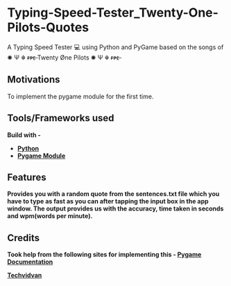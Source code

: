 # Typing-Speed-Tester_Twenty-One-Pilots-Quotes
A Typing Speed Tester 💻 using Python  and PyGame based on the songs of ✺ Ψ ☬ ғ̶ᴘ̶ᴇ̶ Twenty Øne Pilots ✺ Ψ ☬ ғ̶ᴘ̶ᴇ̶

## Motivations
To implement the pygame module for the first time. 

## Tools/Frameworks used 
<b>Build with<b> -
 - [Python](https://python.org)
 - [Pygame Module](https://pygame.org)

## Features 
Provides you with a random quote from the sentences.txt file which you have to type as fast as you can after tapping the input box in the app window. The output provides us with the accuracy, time taken in seconds and wpm(words per minute).

## Credits
Took help from the following sites for implementing this -
[Pygame Documentation](https://pygame.org/docs)

[Techvidvan](https://techvidvan.com)


  
